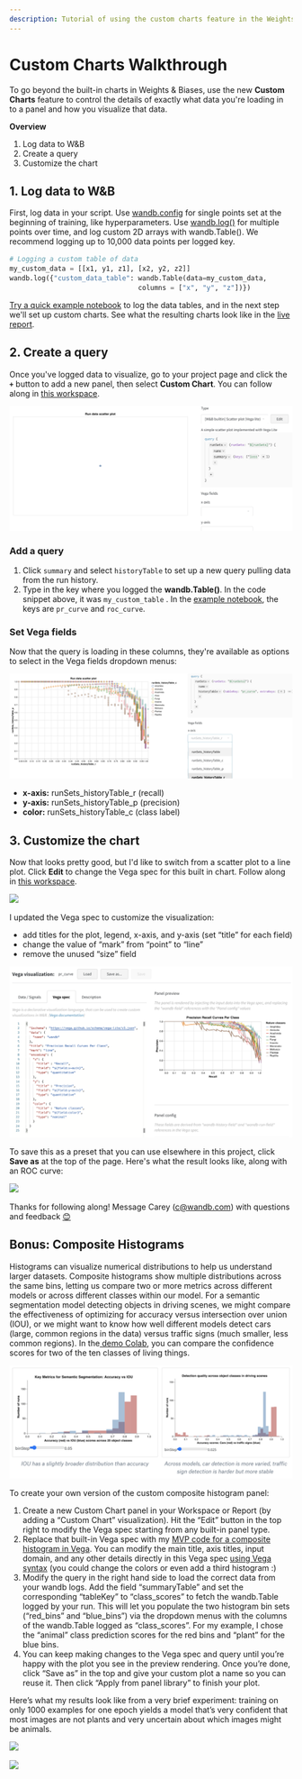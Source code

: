 ```yaml
---
description: Tutorial of using the custom charts feature in the Weights & Biases UI
---
```


# Custom Charts Walkthrough

To go beyond the built-in charts in Weights & Biases, use the new **Custom Charts** feature to control the details of exactly what data you're loading in to a panel and how you visualize that data.

**Overview**

1. Log data to W\&B
2. Create a query
3. Customize the chart

## 1. Log data to W\&B

First, log data in your script. Use [wandb.config](../../../../guides/track/config.md) for single points set at the beginning of training, like hyperparameters. Use [wandb.log()](../../../../guides/track/log/) for multiple points over time, and log custom 2D arrays with wandb.Table(). We recommend logging up to 10,000 data points per logged key.

```python
# Logging a custom table of data
my_custom_data = [[x1, y1, z1], [x2, y2, z2]]
wandb.log({"custom_data_table": wandb.Table(data=my_custom_data,
                                columns = ["x", "y", "z"])})
```

[Try a quick example notebook](https://bit.ly/custom-charts-colab) to log the data tables, and in the next step we'll set up custom charts. See what the resulting charts look like in the [live report](https://app.wandb.ai/demo-team/custom-charts/reports/Custom-Charts--VmlldzoyMTk5MDc).

## 2. Create a query

Once you've logged data to visualize, go to your project page and click the **`+`** button to add a new panel, then select **Custom Chart**. You can follow along in [this workspace](https://app.wandb.ai/demo-team/custom-charts).

![A new, blank custom chart ready to be configured](<../../../../.gitbook/assets/Screen Shot 2020-08-28 at 7.41.37 AM.png>)

### **Add a query**

1. Click `summary` and select `historyTable` to set up a new query pulling data from the run history.
2. Type in the key where you logged the **wandb.Table()**. In the code snippet above, it was `my_custom_table` . In the [example notebook](https://bit.ly/custom-charts-colab), the keys are `pr_curve` and `roc_curve`.

### Set Vega fields

Now that the query is loading in these columns, they're available as options to select in the Vega fields dropdown menus:

![Pulling in columns from the query results to set Vega fields](<../../../../.gitbook/assets/Screen Shot 2020-08-28 at 8.04.39 AM.png>)

* **x-axis:** runSets\_historyTable\_r (recall)
* **y-axis:** runSets\_historyTable\_p (precision)
* **color:** runSets\_historyTable\_c (class label)

## 3. Customize the chart

Now that looks pretty good, but I'd like to switch from a scatter plot to a line plot. Click **Edit** to change the Vega spec for this built in chart. Follow along in [this workspace](https://app.wandb.ai/demo-team/custom-charts).

![](https://paper-attachments.dropbox.com/s\_5FCA7E5A968820ADD0CD5402B4B0F71ED90882B3AC586103C1A96BF845A0EAC7\_1597442115525\_Screen+Shot+2020-08-14+at+2.52.24+PM.png)

I updated the Vega spec to customize the visualization:

* add titles for the plot, legend, x-axis, and y-axis (set “title” for each field)
* change the value of “mark” from “point” to “line”
* remove the unused “size” field

![](<../../../../.gitbook/assets/customize vega spec for pr curve.png>)

To save this as a preset that you can use elsewhere in this project, click **Save as** at the top of the page. Here's what the result looks like, along with an ROC curve:

![](https://paper-attachments.dropbox.com/s\_5FCA7E5A968820ADD0CD5402B4B0F71ED90882B3AC586103C1A96BF845A0EAC7\_1597442868347\_Screen+Shot+2020-08-14+at+3.07.30+PM.png)

Thanks for following along! Message Carey (c@wandb.com) with questions and feedback [😊](https://emojipedia.org/smiling-face-with-smiling-eyes/)

## Bonus: Composite Histograms

Histograms can visualize numerical distributions to help us understand larger datasets. Composite histograms show multiple distributions across the same bins, letting us compare two or more metrics across different models or across different classes within our model. For a semantic segmentation model detecting objects in driving scenes, we might compare the effectiveness of optimizing for accuracy versus intersection over union (IOU), or we might want to know how well different models detect cars (large, common regions in the data) versus traffic signs (much smaller, less common regions). In the[ demo Colab](https://bit.ly/custom-charts-colab), you can compare the confidence scores for two of the ten classes of living things.

![](<../../../../.gitbook/assets/Screen Shot 2020-08-28 at 7.19.47 AM.png>)

To create your own version of the custom composite histogram panel:

1. Create a new Custom Chart panel in your Workspace or Report (by adding a “Custom Chart” visualization). Hit the “Edit” button in the top right to modify the Vega spec starting from any built-in panel type.
2. Replace that built-in Vega spec with my [MVP code for a composite histogram in Vega](https://gist.github.com/staceysv/9bed36a2c0c2a427365991403611ce21). You can modify the main title, axis titles, input domain, and any other details directly in this Vega spec [using Vega syntax](https://vega.github.io/) (you could change the colors or even add a third histogram :)
3. Modify the query in the right hand side to load the correct data from your wandb logs. Add the field “summaryTable” and set the corresponding “tableKey” to “class\_scores” to fetch the wandb.Table logged by your run. This will let you populate the two histogram bin sets (“red\_bins” and “blue\_bins”) via the dropdown menus with the columns of the wandb.Table logged as “class\_scores”. For my example, I chose the “animal” class prediction scores for the red bins and “plant” for the blue bins.
4. You can keep making changes to the Vega spec and query until you’re happy with the plot you see in the preview rendering. Once you’re done, click “Save as” in the top and give your custom plot a name so you can reuse it. Then click “Apply from panel library” to finish your plot.

Here’s what my results look like from a very brief experiment: training on only 1000 examples for one epoch yields a model that’s very confident that most images are not plants and very uncertain about which images might be animals.

![](https://paper-attachments.dropbox.com/s\_5FCA7E5A968820ADD0CD5402B4B0F71ED90882B3AC586103C1A96BF845A0EAC7\_1598376315319\_Screen+Shot+2020-08-25+at+10.24.49+AM.png)

![](https://paper-attachments.dropbox.com/s\_5FCA7E5A968820ADD0CD5402B4B0F71ED90882B3AC586103C1A96BF845A0EAC7\_1598376160845\_Screen+Shot+2020-08-25+at+10.08.11+AM.png)

